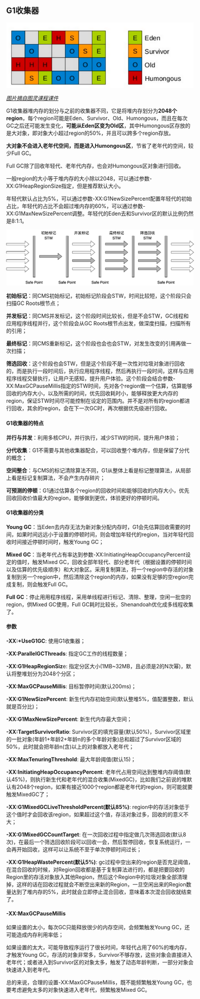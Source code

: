## G1收集器

![G1收集器堆内存区域划分](./images/G1收集器堆内存区域划分.png)

*<u>图片摘自图灵课程课件</u>*

G1收集器堆内存的划分与之前的收集器不同，它是将堆内存划分为**2048个region**，每个region可能是Eden、Survivor、Old、Humongous，而且在每次GC之后还可能发生变化，**可能从Eden区变为Old区**，其中Humongous区存放的是大对象，即对象大小超过region的50%，并且可以跨多个region存放。

**大对象不会进入老年代空间，而是进入Humongous区**，节省了老年代的空间，较少Full GC。

Full GC除了回收年轻代、老年代内存，也会对Humongous区对象进行回收。

一般region的大小等于堆内存的大小除以2048，可以通过参数-XX:G1HeapRegionSize指定，但是推荐默认大小。

年轻代默认占比为5%，可以通过参数-XX:G1NewSizePercent配置年轻代的初始占比，年轻代的占比不会超过堆内存的60%，可以通过参数-XX:G1MaxNewSizePercent调整。年轻代的Eden去和Survivor区的默认比例仍然是8:1:1。

![G1收集器](./images/G1收集器.png)

**初始标记**：同CMS初始标记，初始标记阶段会STW，时间比较短，这个阶段只会扫描GC Roots根节点；

**并发标记**：同CMS并发标记，这个阶段时间比较长，但是不会STW，GC线程和应用程序线程并行，这个阶段会从GC Roots根节点出发，做深度扫描，扫描所有的引用；

**最终标记**：同CMS重新标记，这个阶段也会也会STW，对发生改变的引用再做一次扫描；

**筛选回收**：这个阶段也会STW，但是这个阶段不是一次性对垃圾对象进行回收的，而是执行一段时间后，执行应用程序线程，然后再执行一段时间，这样与应用程序线程交替执行，让用户无感知，提升用户体验。这个阶段会结合参数-XX:MaxGCPauseMillis指定的STW时间，先对各个region做一个估算，估算能够回收的内存大小，以及所需的时间，优先回收耗时小，能够释放更大内存的region，保证STW时间尽可能控制在设定的范围内。并不是对所有的region都进行回收，其余的region，会在下一次GC时，再次根据优先级进行回收。

#### G1收集器的特点

**并行与并发**：利用多核CPU，并行执行，减少STW的时间，提升用户体验；

**分代收集**：G1不需要与其他收集器配合，可以回收整个堆内存，但是保留了分代的概念；

**空间整合**：与CMS的标记清除算法不同，G1从整体上看是标记整理算法，从局部上看是标记复制算法，不会产生内存碎片；

**可预测的停顿**：G1通过估算各个region的回收时间和能够回收的内存大小，优先回收回收价值最大的region，能够做到更优，体验更好的停顿时间。

#### G1收集器的分类

**Young GC**：当Eden去内存无法为新对象分配内存时，G1会先估算回收需要的时间，如果时间远远小于设置的停顿时间，则会增加年轻代的region，当对年轻代回收时间接近停顿时间时，触发Young GC；

**Mixed GC**：当老年代占有率达到参数-XX:InitiatingHeapOccupancyPercent设定的值时，触发Mixed GC，回收全部年轻代、部分老年代（根据设置的停顿时间以及估算的优先级顺序）和大对象区。采用复制算法，将一个region中存活的对象复制到另一个region中，然后清除这个region的内存，如果没有足够的空region完成复制，则会触发Full GC。

**Full GC**：停止用用程序线程，采用单线程进行标记、清除、整理，空闲一批空的region，供Mixed GC使用，Full GC耗时比较长，Shenandoah优化成多线程收集了。

#### 参数

**-XX:+UseG1GC**: 使用G1收集器；

**-XX:ParallelGCThreads**: 指定GC工作的线程数量；

**-XX:G1HeapRegionSiz**e: 指定分区大小(1MB~32MB，且必须是2的N次幂)，默认将整堆划分为2048个分区；

**-XX:MaxGCPauseMillis**: 目标暂停时间(默认200ms)；

**-XX:G1NewSizePercent**: 新生代内存初始空间(默认整堆5%，值配置整数，默认就是百分比)；

**-XX:G1MaxNewSizePercent**: 新生代内存最大空间；

**-XX:TargetSurvivorRatio**: Survivor区的填充容量(默认50%)，Survivor区域里的一批对象(年龄1+年龄2+年龄n的多个年龄对象)总和超过了Survivor区域的50%，此时就会把年龄n(含)以上的对象都放入老年代；

**-XX:MaxTenuringThreshold**: 最大年龄阈值(默认15)；

**-XX:InitiatingHeapOccupancyPercent**: 老年代占用空间达到整堆内存阈值(默认45%)，则执行新生代和老年代的混合收集(MixedGC)，比如我们之前说的堆默认有2048个region，如果有接近1000个region都是老年代的region，则可能就要触发MixedGC了；

**-XX:G1MixedGCLiveThresholdPercent(默认85%)**: region中的存活对象低于这个值时才会回收该region，如果超过这个值，存活对象过多，回收的的意义不大；

**-XX:G1MixedGCCountTarget**: 在一次回收过程中指定做几次筛选回收(默认8次)，在最后一个筛选回收阶段可以回收一会，然后暂停回收，恢复系统运行，一会再开始回收，这样可以让系统不至于单次停顿时间过长；

**-XX:G1HeapWastePercent(默认5%)**: gc过程中空出来的region是否充足阈值，在混合回收的时候，对Region回收都是基于复制算法进行的，都是把要回收的Region里的存活对象放入其他Region，然后这个Region中的垃圾对象全部清理掉，这样的话在回收过程就会不断空出来新的Region，一旦空闲出来的Region数量达到了堆内存的5%，此时就会立即停止混合回收，意味着本次混合回收就结束了。

#### -XX:MaxGCPauseMillis

如果设置的太小，每次GC只能释放很少的内存空间，会频繁触发Young GC，还可能造成内存利用率低；

如果设置的太大，可能导致程序运行了很长时间，年轻代占用了60%的堆内存，才触发Young GC，存活的对象非常多，Survivor不够存放，这些对象会直接进入老年代；或者进入到Survivor区的对象太多，触发了动态年龄判断，一部分对象会快速进入到老年代。

总的来说，合理的设置-XX:MaxGCPauseMillis，既不能频繁触发Young GC，也要考虑避免太多的对象快速进入老年代，频繁触发Mixed GC。

